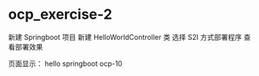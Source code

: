 # ocp_exercise-2

新建 Springboot 项目
新建 HelloWorldController 类
选择 S2I 方式部署程序
查看部署效果

页面显示： hello springboot ocp-10
